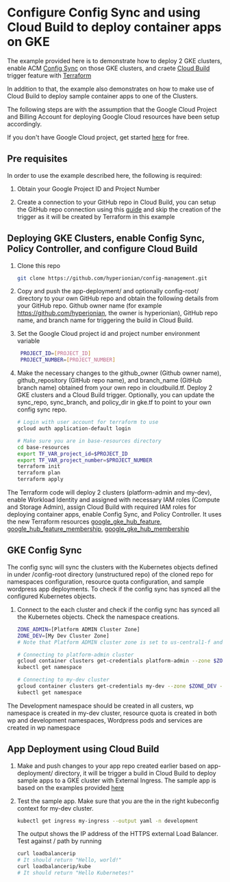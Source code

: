 # Configure Config Sync and using Cloud Build to  deploy container apps on GKE

The example provided here is to demonstrate how to deploy 2 GKE clusters, enable ACM [Config Sync](https://cloud.google.com/anthos-config-management/docs/config-sync-overview) on those GKE clusters, and craete [Cloud Build](https://cloud.google.com/build) trigger feature with [Terraform](https://www.terraform.io/)

In addition to that, the example also demonstrates on how to make use of Cloud Build to deploy sample container apps to one of the Clusters.

The following steps are with the assumption that the Google Cloud Project and Billing Account for deploying Google Cloud resources have been setup accordingly. 

If you don't have Google Cloud project, get started [here](https://cloud.google.com/gcp/) for free.

## Pre requisites

In order to use the example described here, the following is required:

1. Obtain your Google  Project ID and Project Number

1. Create a connection to your GitHub repo in Cloud Build, you can setup the GitHub repo connection using this [guide](https://cloud.google.com/build/docs/automating-builds/build-repos-from-github#installing_gcb_app) and skip the creation of the trigger as it will be created by Terraform in this example 

## Deploying GKE Clusters, enable Config Sync, Policy Controller, and configure Cloud Build
1. Clone this repo
   ```bash
   git clone https://github.com/hyperionian/config-management.git
   ```
1. Copy and push the app-deployment/ and optionally config-root/ directory to your own GitHub repo and obtain the following details from your GitHub repo. Github owner name (for example https://github.com/hyperionian, the owner is hyperionian), GitHub repo name, and branch name for triggering the build in Cloud Build.


1. Set the Google Cloud project id and project number environment variable
   ```bash
    PROJECT_ID=[PROJECT_ID]
    PROJECT_NUMBER=[PROJECT_NUMBER]
    ```
1.  Make the necessary changes to the github_owner (Github owner name), github_repository (GitHub repo name), and branch_name (GitHub branch name) obtained from your own repo in cloudbuild.tf. Deploy 2 GKE clusters and a Cloud Build trigger. Optionally, you can update the sync_repo, sync_branch, and policy_dir in gke.tf to point to your own config sync repo. 

    ```bash
    # Login with user account for terraform to use
    gcloud auth application-default login

    # Make sure you are in base-resources directory
    cd base-resources
    export TF_VAR_project_id=$PROJECT_ID
    export TF_VAR_project_number=$PROJECT_NUMBER
    terraform init
    terraform plan
    terraform apply
    ```
The Terraform code will deploy 2 clusters (platform-admin and my-dev), enable Workload Identity and  assigned with necessary IAM roles (Compute and Storage Admin), assign Cloud Build with required IAM roles for deploying container apps, enable Config Sync, and Policy Controller. It uses the new Terraform resources [google_gke_hub_feature](https://registry.terraform.io/providers/hashicorp/google/latest/docs/resources/gke_hub_feature), [google_hub_feature_membership](https://registry.terraform.io/providers/hashicorp/google/latest/docs/resources/gke_hub_feature_membership), [google_gke_hub_membership](https://registry.terraform.io/providers/hashicorp/google/latest/docs/resources/gke_hub_membership)

## GKE Config Sync

The config sync will sync the clusters with the Kubernetes objects defined in under /config-root directory (unstructured repo) of the cloned repo for namespaces configuration, resource quota configuration, and sample wordpress app deployments. To check if the config sync has synced all the configured Kubernetes objects.

1. Connect to the each cluster and check if the config sync has synced all the Kubernetes objects. Check the namespace creations.

   ```bash
   ZONE_ADMIN=[Platform ADMIN Cluster Zone]
   ZONE_DEV=[My Dev Cluster Zone]
   # Note that Platform ADMIN cluster zone is set to us-central1-f and My Dev cluster zone is set to us-east1-c in the example Terraform code

   # Connecting to platform-admin cluster
   gcloud container clusters get-credentials platform-admin --zone $ZONE_ADMIN --project $PROJECT_ID
   kubectl get namespace

   # Connecting to my-dev cluster
   gcloud container clusters get-credentials my-dev --zone $ZONE_DEV --project $PROJECT_ID
   kubectl get namespace
   ```
 The Development namespace should be created in all custers, wp namespace is created in my-dev cluster, resource quota is created in both wp and development namespaces, Wordpress pods and services are created in wp namespace

## App Deployment using Cloud Build

1. Make and push changes to your app repo created earlier based on app-deployment/ directory, it will be trigger a build in Cloud Build to deploy sample apps to a GKE cluster with External Ingress. The sample app is based on the examples provided [here](https://cloud.google.com/kubernetes-engine/docs/how-to/load-balance-ingress)

1. Test the sample app. Make sure that you are the in the right kubeconfig context for my-dev cluster.
   ```bash
   kubectl get ingress my-ingress --output yaml -n development
   ```
   The output shows the IP address of the HTTPS external Load Balancer. Test against / path by running 
   ```bash
   curl loadbalancerip
   # It should return "Hello, world!"
   curl loadbalancerip/kube
   # It should return "Hello Kubernetes!"

   ```